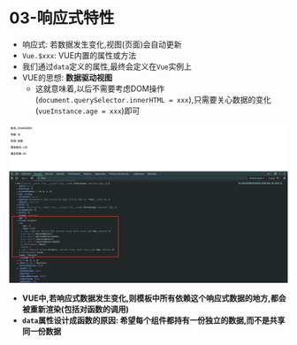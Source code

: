 # 03-响应式特性

- 响应式: 若数据发生变化,视图(页面)会自动更新
- `Vue.$xxx`: VUE内置的属性或方法
- 我们通过`data`定义的属性,最终会定义在`Vue`实例上
- VUE的思想: **数据驱动视图**
  - 这就意味着,以后不需要考虑DOM操作(`document.querySelector.innerHTML = xxx`),只需要关心数据的变化(`vueInstance.age = xxx`)即可

![定义的数据](./img/定义的数据.png)

- **VUE中,若响应式数据发生变化,则模板中所有依赖这个响应式数据的地方,都会被重新渲染(包括对函数的调用)**
- **`data`属性设计成函数的原因: 希望每个组件都持有一份独立的数据,而不是共享同一份数据**